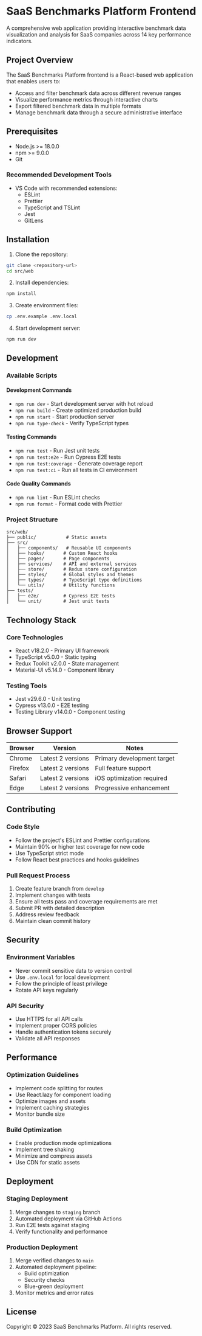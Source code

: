 # SaaS Benchmarks Platform Frontend

A comprehensive web application providing interactive benchmark data visualization and analysis for SaaS companies across 14 key performance indicators.

## Project Overview

The SaaS Benchmarks Platform frontend is a React-based web application that enables users to:
- Access and filter benchmark data across different revenue ranges
- Visualize performance metrics through interactive charts
- Export filtered benchmark data in multiple formats
- Manage benchmark data through a secure administrative interface

## Prerequisites

- Node.js >= 18.0.0
- npm >= 9.0.0
- Git

### Recommended Development Tools

- VS Code with recommended extensions:
  - ESLint
  - Prettier
  - TypeScript and TSLint
  - Jest
  - GitLens

## Installation

1. Clone the repository:
```bash
git clone <repository-url>
cd src/web
```

2. Install dependencies:
```bash
npm install
```

3. Create environment files:
```bash
cp .env.example .env.local
```

4. Start development server:
```bash
npm run dev
```

## Development

### Available Scripts

#### Development Commands
- `npm run dev` - Start development server with hot reload
- `npm run build` - Create optimized production build
- `npm run start` - Start production server
- `npm run type-check` - Verify TypeScript types

#### Testing Commands
- `npm run test` - Run Jest unit tests
- `npm run test:e2e` - Run Cypress E2E tests
- `npm run test:coverage` - Generate coverage report
- `npm run test:ci` - Run all tests in CI environment

#### Code Quality Commands
- `npm run lint` - Run ESLint checks
- `npm run format` - Format code with Prettier

### Project Structure

```
src/web/
├── public/           # Static assets
├── src/
│   ├── components/   # Reusable UI components
│   ├── hooks/       # Custom React hooks
│   ├── pages/       # Page components
│   ├── services/    # API and external services
│   ├── store/       # Redux store configuration
│   ├── styles/      # Global styles and themes
│   ├── types/       # TypeScript type definitions
│   └── utils/       # Utility functions
├── tests/
│   ├── e2e/         # Cypress E2E tests
│   └── unit/        # Jest unit tests
```

## Technology Stack

### Core Technologies
- React v18.2.0 - Primary UI framework
- TypeScript v5.0.0 - Static typing
- Redux Toolkit v2.0.0 - State management
- Material-UI v5.14.0 - Component library

### Testing Tools
- Jest v29.6.0 - Unit testing
- Cypress v13.0.0 - E2E testing
- Testing Library v14.0.0 - Component testing

## Browser Support

| Browser | Version | Notes |
|---------|---------|-------|
| Chrome | Latest 2 versions | Primary development target |
| Firefox | Latest 2 versions | Full feature support |
| Safari | Latest 2 versions | iOS optimization required |
| Edge | Latest 2 versions | Progressive enhancement |

## Contributing

### Code Style

- Follow the project's ESLint and Prettier configurations
- Maintain 90% or higher test coverage for new code
- Use TypeScript strict mode
- Follow React best practices and hooks guidelines

### Pull Request Process

1. Create feature branch from `develop`
2. Implement changes with tests
3. Ensure all tests pass and coverage requirements are met
4. Submit PR with detailed description
5. Address review feedback
6. Maintain clean commit history

## Security

### Environment Variables

- Never commit sensitive data to version control
- Use `.env.local` for local development
- Follow the principle of least privilege
- Rotate API keys regularly

### API Security

- Use HTTPS for all API calls
- Implement proper CORS policies
- Handle authentication tokens securely
- Validate all API responses

## Performance

### Optimization Guidelines

- Implement code splitting for routes
- Use React.lazy for component loading
- Optimize images and assets
- Implement caching strategies
- Monitor bundle size

### Build Optimization

- Enable production mode optimizations
- Implement tree shaking
- Minimize and compress assets
- Use CDN for static assets

## Deployment

### Staging Deployment

1. Merge changes to `staging` branch
2. Automated deployment via GitHub Actions
3. Run E2E tests against staging
4. Verify functionality and performance

### Production Deployment

1. Merge verified changes to `main`
2. Automated deployment pipeline:
   - Build optimization
   - Security checks
   - Blue-green deployment
3. Monitor metrics and error rates

## License

Copyright © 2023 SaaS Benchmarks Platform. All rights reserved.